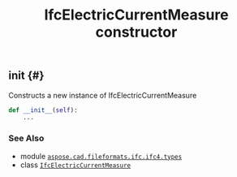 ﻿---
title: IfcElectricCurrentMeasure constructor
second_title: Aspose.CAD for Python via .NET API References
description: 
type: docs
weight: 10
url: /python-net/aspose.cad.fileformats.ifc.ifc4.types/ifcelectriccurrentmeasure/__init__/
is_root: false
---

## __init__ {#}

Constructs a new instance of IfcElectricCurrentMeasure



```python
def __init__(self):
    ...
```





### See Also
* module [`aspose.cad.fileformats.ifc.ifc4.types`](../../)
* class [`IfcElectricCurrentMeasure`](/cad/python-net/aspose.cad.fileformats.ifc.ifc4.types/ifcelectriccurrentmeasure)
